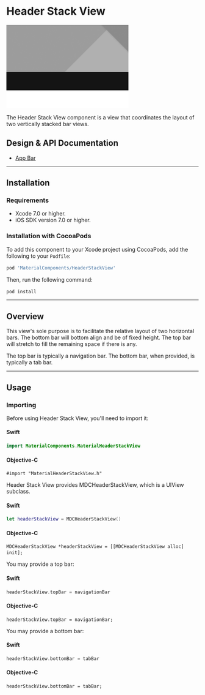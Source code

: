 <!--docs:
title:  "Header Stack View"
layout: detail
section: components
excerpt: "The Header Stack View component is a view that coordinates the layout of two vertically stacked bar views."
-->

# Header Stack View

<!--{% if site.link_to_site == "true" %}-->
<div class="article__asset article__asset--screenshot">
  <img src="docs/assets/header_stack_view.png" alt="Header Stack View" width="320">
</div>
<!--{% else %}
<div class="article__asset article__asset--screenshot" markdown="1">
  <video src="docs/assets/header_stack_view.mp4" autoplay loop></video>
</div>
{% endif %}-->

The Header Stack View component is a view that coordinates the layout of two vertically stacked
bar views.
<!--{: .article__intro }-->

## Design & API Documentation

<ul class="icon-list">
  <li class="icon-spec"><a href="https://www.google.com/design/spec/layout/structure.html#structure-app-bar">App Bar</a></li>
</ul>

- - -

## Installation

### Requirements

- Xcode 7.0 or higher.
- iOS SDK version 7.0 or higher.


### Installation with CocoaPods

To add this component to your Xcode project using CocoaPods, add the following to your `Podfile`:

~~~ bash
pod 'MaterialComponents/HeaderStackView'
~~~

Then, run the following command:

~~~ bash
pod install
~~~


- - -

## Overview

This view's sole purpose is to facilitate the relative layout of two horizontal bars. The bottom bar
will bottom align and be of fixed height. The top bar will stretch to fill the remaining space if
there is any.

The top bar is typically a navigation bar. The bottom bar, when provided, is typically a tab bar.



- - -

## Usage

### Importing

Before using Header Stack View, you'll need to import it:

<!--<div class="material-code-render" markdown="1">-->
#### Swift
~~~ swift
import MaterialComponents.MaterialHeaderStackView
~~~

#### Objective-C

~~~ objc
#import "MaterialHeaderStackView.h"
~~~
<!--</div>-->


Header Stack View provides MDCHeaderStackView, which is a UIView subclass.

<!--<div class="material-code-render" markdown="1">-->
#### Swift
~~~ swift
let headerStackView = MDCHeaderStackView()
~~~

#### Objective-C

~~~ objc
MDCHeaderStackView *headerStackView = [[MDCHeaderStackView alloc] init];
~~~
<!--</div>-->

You may provide a top bar:

<!--<div class="material-code-render" markdown="1">-->
#### Swift
~~~ swift
headerStackView.topBar = navigationBar
~~~

#### Objective-C

~~~ objc
headerStackView.topBar = navigationBar;
~~~
<!--</div>-->

You may provide a bottom bar:

<!--<div class="material-code-render" markdown="1">-->
#### Swift
~~~ swift
headerStackView.bottomBar = tabBar
~~~

#### Objective-C

~~~ objc
headerStackView.bottomBar = tabBar;
~~~
<!--</div>-->
